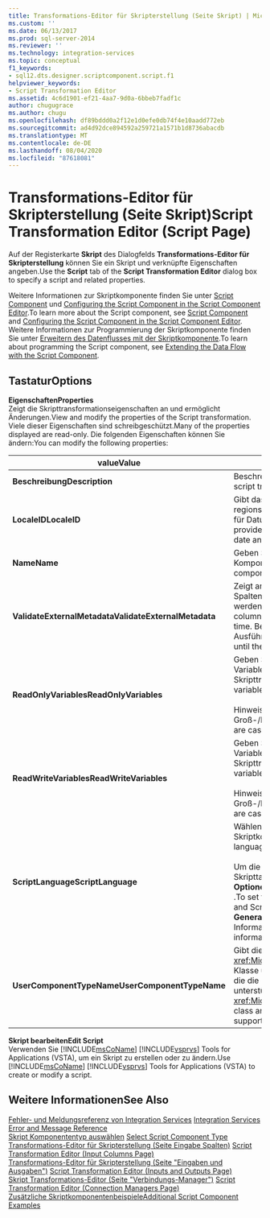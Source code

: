 ```yaml
---
title: Transformations-Editor für Skripterstellung (Seite Skript) | Microsoft-Dokumentation
ms.custom: ''
ms.date: 06/13/2017
ms.prod: sql-server-2014
ms.reviewer: ''
ms.technology: integration-services
ms.topic: conceptual
f1_keywords:
- sql12.dts.designer.scriptcomponent.script.f1
helpviewer_keywords:
- Script Transformation Editor
ms.assetid: 4c6d1901-ef21-4aa7-9d0a-6bbeb7fadf1c
author: chugugrace
ms.author: chugu
ms.openlocfilehash: df89bddd0a2f12e1d0efe0db74f4e10aadd772eb
ms.sourcegitcommit: ad4d92dce894592a259721a1571b1d8736abacdb
ms.translationtype: MT
ms.contentlocale: de-DE
ms.lasthandoff: 08/04/2020
ms.locfileid: "87618081"
---
```

# <a name="script-transformation-editor-script-page"></a><span data-ttu-id="ab4d9-102">Transformations-Editor für Skripterstellung (Seite Skript)</span><span class="sxs-lookup"><span data-stu-id="ab4d9-102">Script Transformation Editor (Script Page)</span></span>
  <span data-ttu-id="ab4d9-103">Auf der Registerkarte **Skript** des Dialogfelds **Transformations-Editor für Skripterstellung** können Sie ein Skript und verknüpfte Eigenschaften angeben.</span><span class="sxs-lookup"><span data-stu-id="ab4d9-103">Use the **Script** tab of the **Script Transformation Editor** dialog box to specify a script and related properties.</span></span>  
  
 <span data-ttu-id="ab4d9-104">Weitere Informationen zur Skriptkomponente finden Sie unter [Script Component](data-flow/transformations/script-component.md) und [Configuring the Script Component in the Script Component Editor](extending-packages-scripting/data-flow-script-component/configuring-the-script-component-in-the-script-component-editor.md).</span><span class="sxs-lookup"><span data-stu-id="ab4d9-104">To learn more about the Script component, see [Script Component](data-flow/transformations/script-component.md) and [Configuring the Script Component in the Script Component Editor](extending-packages-scripting/data-flow-script-component/configuring-the-script-component-in-the-script-component-editor.md).</span></span> <span data-ttu-id="ab4d9-105">Weitere Informationen zur Programmierung der Skriptkomponente finden Sie unter [Erweitern des Datenflusses mit der Skriptkomponente](extending-packages-scripting/data-flow-script-component/extending-the-data-flow-with-the-script-component.md).</span><span class="sxs-lookup"><span data-stu-id="ab4d9-105">To learn about programming the Script component, see [Extending the Data Flow with the Script Component](extending-packages-scripting/data-flow-script-component/extending-the-data-flow-with-the-script-component.md).</span></span>  
  
## <a name="options"></a><span data-ttu-id="ab4d9-106">Tastatur</span><span class="sxs-lookup"><span data-stu-id="ab4d9-106">Options</span></span>  
 <span data-ttu-id="ab4d9-107">**Eigenschaften**</span><span class="sxs-lookup"><span data-stu-id="ab4d9-107">**Properties**</span></span>  
 <span data-ttu-id="ab4d9-108">Zeigt die Skripttransformationseigenschaften an und ermöglicht Änderungen.</span><span class="sxs-lookup"><span data-stu-id="ab4d9-108">View and modify the properties of the Script transformation.</span></span> <span data-ttu-id="ab4d9-109">Viele dieser Eigenschaften sind schreibgeschützt.</span><span class="sxs-lookup"><span data-stu-id="ab4d9-109">Many of the properties displayed are read-only.</span></span> <span data-ttu-id="ab4d9-110">Die folgenden Eigenschaften können Sie ändern:</span><span class="sxs-lookup"><span data-stu-id="ab4d9-110">You can modify the following properties:</span></span>  
  
|<span data-ttu-id="ab4d9-111">value</span><span class="sxs-lookup"><span data-stu-id="ab4d9-111">Value</span></span>|<span data-ttu-id="ab4d9-112">BESCHREIBUNG</span><span class="sxs-lookup"><span data-stu-id="ab4d9-112">Description</span></span>|  
|-----------|-----------------|  
|<span data-ttu-id="ab4d9-113">**Beschreibung**</span><span class="sxs-lookup"><span data-stu-id="ab4d9-113">**Description**</span></span>|<span data-ttu-id="ab4d9-114">Beschreibt den Zweck der Skripttransformation.</span><span class="sxs-lookup"><span data-stu-id="ab4d9-114">Describe the script transformation in terms of its purpose.</span></span>|  
|<span data-ttu-id="ab4d9-115">**LocaleID**</span><span class="sxs-lookup"><span data-stu-id="ab4d9-115">**LocaleID**</span></span>|<span data-ttu-id="ab4d9-116">Gibt das Gebietsschema für die Bereitstellung regionsspezifischer Informationen für das Bestellen sowie für Datums- und Zeitformate an.</span><span class="sxs-lookup"><span data-stu-id="ab4d9-116">Specify the locale to provide region-specific information for ordering, and for date and time conversion.</span></span>|  
|<span data-ttu-id="ab4d9-117">**Name**</span><span class="sxs-lookup"><span data-stu-id="ab4d9-117">**Name**</span></span>|<span data-ttu-id="ab4d9-118">Geben Sie einen aussagekräftigen Namen für die Komponente ein.</span><span class="sxs-lookup"><span data-stu-id="ab4d9-118">Type a descriptive name for the component.</span></span>|  
|<span data-ttu-id="ab4d9-119">**ValidateExternalMetadata**</span><span class="sxs-lookup"><span data-stu-id="ab4d9-119">**ValidateExternalMetadata**</span></span>|<span data-ttu-id="ab4d9-120">Zeigt an, ob von der Skripttransformation zur Entwurfszeit Spaltenmetadaten mithilfe externer Datenquellen überprüft werden.</span><span class="sxs-lookup"><span data-stu-id="ab4d9-120">Indicate whether the Script transformation validates column metadata against external data sources at design time.</span></span> <span data-ttu-id="ab4d9-121">Bei dem Wert `false` wird die Überprüfung bis zur Ausführungszeit verzögert.</span><span class="sxs-lookup"><span data-stu-id="ab4d9-121">A value of `false` delays validation until the time of execution.</span></span>|  
|<span data-ttu-id="ab4d9-122">**ReadOnlyVariables**</span><span class="sxs-lookup"><span data-stu-id="ab4d9-122">**ReadOnlyVariables**</span></span>|<span data-ttu-id="ab4d9-123">Geben Sie eine durch Trennzeichen getrennte Liste von Variablen für den schreibgeschützten Zugriff durch die Skripttransformation ein.</span><span class="sxs-lookup"><span data-stu-id="ab4d9-123">Type a comma-separated list of variables for read-only access by the Script transformation.</span></span><br /><br /> <span data-ttu-id="ab4d9-124">Hinweis: Bei Variablennamen wird nach Groß-/Kleinschreibung unterschieden.</span><span class="sxs-lookup"><span data-stu-id="ab4d9-124">Note: Variable names are case-sensitive.</span></span>|  
|<span data-ttu-id="ab4d9-125">**ReadWriteVariables**</span><span class="sxs-lookup"><span data-stu-id="ab4d9-125">**ReadWriteVariables**</span></span>|<span data-ttu-id="ab4d9-126">Geben Sie eine durch Trennzeichen getrennte Liste von Variablen für den Lese-/Schreibzugriff durch die Skripttransformation ein.</span><span class="sxs-lookup"><span data-stu-id="ab4d9-126">Type a comma-separated list of variables for read/write access by the Script transformation.</span></span><br /><br /> <span data-ttu-id="ab4d9-127">Hinweis: Bei Variablennamen wird nach Groß-/Kleinschreibung unterschieden.</span><span class="sxs-lookup"><span data-stu-id="ab4d9-127">Note: Variable names are case-sensitive.</span></span>|  
|<span data-ttu-id="ab4d9-128">**ScriptLanguage**</span><span class="sxs-lookup"><span data-stu-id="ab4d9-128">**ScriptLanguage**</span></span>|<span data-ttu-id="ab4d9-129">Wählen Sie die Skriptsprache aus, die von der Skriptkomponente verwendet werden soll.</span><span class="sxs-lookup"><span data-stu-id="ab4d9-129">Select the script language to be used by the Script component.</span></span><br /><br /> <span data-ttu-id="ab4d9-130">Um die Standardskriptsprache für Skriptkomponenten und Skripttasks festzulegen, verwenden Sie im Dialogfeld **Optionen** auf der Seite **Allgemein** die Option **Skriptsprache** .</span><span class="sxs-lookup"><span data-stu-id="ab4d9-130">To set the default script language for Script components and Script tasks, use the **Scripting language** option on the **General** page of the **Options** dialog box.</span></span> <span data-ttu-id="ab4d9-131">Weitere Informationen finden Sie unter [General Page](general-page-of-integration-services-designers-options.md).</span><span class="sxs-lookup"><span data-stu-id="ab4d9-131">For more information, see [General Page](general-page-of-integration-services-designers-options.md).</span></span>|  
|<span data-ttu-id="ab4d9-132">**UserComponentTypeName**</span><span class="sxs-lookup"><span data-stu-id="ab4d9-132">**UserComponentTypeName**</span></span>|<span data-ttu-id="ab4d9-133">Gibt die <xref:Microsoft.SqlServer.Dts.Pipeline.ScriptComponentHost>-Klasse und die `Microsoft.SqlServer.TxScript`-Assembly an, die die [!INCLUDE[ssNoVersion](../includes/ssnoversion-md.md)]-Infrastruktur unterstützen.</span><span class="sxs-lookup"><span data-stu-id="ab4d9-133">Specifies the <xref:Microsoft.SqlServer.Dts.Pipeline.ScriptComponentHost> class and the `Microsoft.SqlServer.TxScript` assembly that support the [!INCLUDE[ssNoVersion](../includes/ssnoversion-md.md)] infrastructure.</span></span>|  
  
 <span data-ttu-id="ab4d9-134">**Skript bearbeiten**</span><span class="sxs-lookup"><span data-stu-id="ab4d9-134">**Edit Script**</span></span>  
 <span data-ttu-id="ab4d9-135">Verwenden Sie [!INCLUDE[msCoName](../includes/msconame-md.md)] [!INCLUDE[vsprvs](../includes/vsprvs-md.md)] Tools for Applications (VSTA), um ein Skript zu erstellen oder zu ändern.</span><span class="sxs-lookup"><span data-stu-id="ab4d9-135">Use [!INCLUDE[msCoName](../includes/msconame-md.md)] [!INCLUDE[vsprvs](../includes/vsprvs-md.md)] Tools for Applications (VSTA) to create or modify a script.</span></span>  
  
## <a name="see-also"></a><span data-ttu-id="ab4d9-136">Weitere Informationen</span><span class="sxs-lookup"><span data-stu-id="ab4d9-136">See Also</span></span>  
 <span data-ttu-id="ab4d9-137">[Fehler- und Meldungsreferenz von Integration Services](../../2014/integration-services/integration-services-error-and-message-reference.md) </span><span class="sxs-lookup"><span data-stu-id="ab4d9-137">[Integration Services Error and Message Reference](../../2014/integration-services/integration-services-error-and-message-reference.md) </span></span>  
 <span data-ttu-id="ab4d9-138">[Skript Komponententyp auswählen](../../2014/integration-services/select-script-component-type.md) </span><span class="sxs-lookup"><span data-stu-id="ab4d9-138">[Select Script Component Type](../../2014/integration-services/select-script-component-type.md) </span></span>  
 <span data-ttu-id="ab4d9-139">[Transformations-Editor für Skripterstellung &#40;Seite Eingabe Spalten&#41;](../../2014/integration-services/script-transformation-editor-input-columns-page.md) </span><span class="sxs-lookup"><span data-stu-id="ab4d9-139">[Script Transformation Editor &#40;Input Columns Page&#41;](../../2014/integration-services/script-transformation-editor-input-columns-page.md) </span></span>  
 <span data-ttu-id="ab4d9-140">[Transformations-Editor für Skripterstellung &#40;Seite "Eingaben und Ausgaben"&#41;](../../2014/integration-services/script-transformation-editor-inputs-and-outputs-page.md) </span><span class="sxs-lookup"><span data-stu-id="ab4d9-140">[Script Transformation Editor &#40;Inputs and Outputs Page&#41;](../../2014/integration-services/script-transformation-editor-inputs-and-outputs-page.md) </span></span>  
 <span data-ttu-id="ab4d9-141">[Skript Transformations-Editor &#40;Seite "Verbindungs-Manager"&#41;](../../2014/integration-services/script-transformation-editor-connection-managers-page.md) </span><span class="sxs-lookup"><span data-stu-id="ab4d9-141">[Script Transformation Editor &#40;Connection Managers Page&#41;](../../2014/integration-services/script-transformation-editor-connection-managers-page.md) </span></span>  
 [<span data-ttu-id="ab4d9-142">Zusätzliche Skriptkomponentenbeispiele</span><span class="sxs-lookup"><span data-stu-id="ab4d9-142">Additional Script Component Examples</span></span>](extending-packages-scripting-data-flow-script-component-examples/additional-script-component-examples.md)  
  
  
